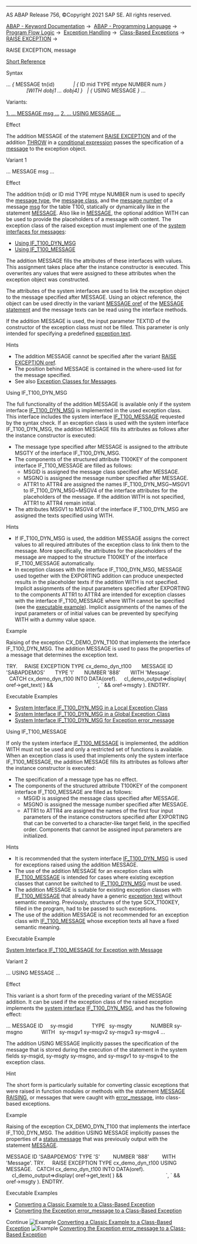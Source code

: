   

* * *

AS ABAP Release 756, ©Copyright 2021 SAP SE. All rights reserved.

[ABAP - Keyword Documentation](javascript:call_link\('abenabap.htm'\)) →  [ABAP - Programming Language](javascript:call_link\('abenabap_reference.htm'\)) →  [Program Flow Logic](javascript:call_link\('abenabap_flow_logic.htm'\)) →  [Exception Handling](javascript:call_link\('abenabap_exceptions.htm'\)) →  [Class-Based Exceptions](javascript:call_link\('abenexceptions.htm'\)) →  [RAISE EXCEPTION](javascript:call_link\('abapraise_exception_class.htm'\)) → 

RAISE EXCEPTION, message

[Short Reference](javascript:call_link\('abapraise_exception_shortref.htm'\))

Syntax

... *{* MESSAGE tn(id)
            *|* *{* ID mid TYPE mtype NUMBER num *}*
              *\[*WITH dobj1 ... dobj4*\]* *}*
  *|* *{* USING MESSAGE *}* ...

Variants:

[1\. ... MESSAGE msg ...](#!ABAP_VARIANT_1@1@)
[2\. ... USING MESSAGE ...](#!ABAP_VARIANT_2@2@)

Effect

The addition MESSAGE of the statement [RAISE EXCEPTION](javascript:call_link\('abapraise_exception_class.htm'\)) and of the addition [THROW](javascript:call_link\('abenconditional_expression_result.htm'\)) in a [conditional expression](javascript:call_link\('abenconditional_expressions.htm'\)) passes the specification of a [message](javascript:call_link\('abenmessage_glosry.htm'\) "Glossary Entry") to the exception object.

Variant 1   

... MESSAGE msg ...

Effect

The addition tn(id) or ID mid TYPE mtype NUMBER num is used to specify the [message type](javascript:call_link\('abenmessage_type_glosry.htm'\) "Glossary Entry"), the [message class](javascript:call_link\('abenmessage_class_glosry.htm'\) "Glossary Entry"), and the [message number](javascript:call_link\('abenmessage_number_glosry.htm'\) "Glossary Entry") of a message [msg](javascript:call_link\('abapmessage_msg.htm'\)) for the table T100, statically or dynamically like in the statement [MESSAGE](javascript:call_link\('abapmessage.htm'\)). Also like in [MESSAGE](javascript:call_link\('abapmessage.htm'\)), the optional addition WITH can be used to provide the placeholders of a message with content. The exception class of the raised exception must implement one of the [system interfaces for messages](javascript:call_link\('abenmessage_interfaces.htm'\)):

-   [Using IF\_T100\_DYN\_MSG](#@@ITOC@@ABAPRAISE_EXCEPTION_MESSAGE_1)
-   [Using IF\_T100\_MESSAGE](#@@ITOC@@ABAPRAISE_EXCEPTION_MESSAGE_2)

The addition MESSAGE fills the attributes of these interfaces with values. This assignment takes place after the instance constructor is executed. This overwrites any values that were assigned to these attributes when the exception object was constructed.

The attributes of the system interfaces are used to link the exception object to the message specified after MESSAGE. Using an object reference, the object can be used directly in the variant [MESSAGE oref](javascript:call_link\('abapmessage_msg.htm'\)) of the [MESSAGE statement](javascript:call_link\('abapmessage.htm'\)) and the message texts can be read using the interface methods.

If the addition MESSAGE is used, the input parameter TEXTID of the constructor of the exception class must not be filled. This parameter is only intended for specifying a predefined [exception text](javascript:call_link\('abenexception_texts.htm'\)).

Hints

-   The addition MESSAGE cannot be specified after the variant [RAISE EXCEPTION oref](javascript:call_link\('abapraise_exception_class.htm'\)).
-   The position behind MESSAGE is contained in the where-used list for the message specified.
-   See also [Exception Classes for Messages](javascript:call_link\('abenmessage_exceptions.htm'\)).

Using IF\_T100\_DYN\_MSG

The full functionality of the addition MESSAGE is available only if the system interface [IF\_T100\_DYN\_MSG](javascript:call_link\('abenif_t100_dyn_msg.htm'\)) is implemented in the used exception class. This interface includes the system interface [IF\_T100\_MESSAGE](javascript:call_link\('abenif_t100_message.htm'\)) requested by the syntax check. If an exception class is used with the system interface IF\_T100\_DYN\_MSG, the addition MESSAGE fills its attributes as follows after the instance constructor is executed:

-   The message type specified after MESSAGE is assigned to the attribute MSGTY of the interface IF\_T100\_DYN\_MSG.
-   The components of the structured attribute T100KEY of the component interface IF\_T100\_MESSAGE are filled as follows:
    -   MSGID is assigned the message class specified after MESSAGE.
    -   MSGNO is assigned the message number specified after MESSAGE.
    -   ATTR1 to ATTR4 are assigned the names IF\_T100\_DYN\_MSG~MSGV1 to IF\_T100\_DYN\_MSG~MSGV4 of the interface attributes for the placeholders of the message. If the addition WITH is not specified, ATTR1 to ATTR4 remain initial.
-   The attributes MSGV1 to MSGV4 of the interface IF\_T100\_DYN\_MSG are assigned the texts specified using WITH.

Hints

-   If IF\_T100\_DYN\_MSG is used, the addition MESSAGE assigns the correct values to all required attributes of the exception class to link them to the message. More specifically, the attributes for the placeholders of the message are mapped to the structure T100KEY of the interface IF\_T100\_MESSAGE automatically.
-   In exception classes with the interface IF\_T100\_DYN\_MSG, MESSAGE used together with the EXPORTING addition can produce unexpected results in the placeholder texts if the addition WITH is not specified. Implicit assignments of the input parameters specified after EXPORTING to the components ATTR1 to ATTR4 are intended for exception classes with the interface IF\_T100\_MESSAGE where WITH cannot be specified (see the [executable example](javascript:call_link\('abenmessage_interface_reuse_abexa.htm'\))). Implicit assignments of the names of the input parameters or of initial values can be prevented by specifying WITH with a dummy value space.

Example

Raising of the exception CX\_DEMO\_DYN\_T100 that implements the interface IF\_T100\_DYN\_MSG. The addition MESSAGE is used to pass the properties of a message that determines the exception text.

TRY.
    RAISE EXCEPTION TYPE cx\_demo\_dyn\_t100
      MESSAGE ID 'SABAPDEMOS'
      TYPE 'I'
      NUMBER '888'
      WITH 'Message'.
  CATCH cx\_demo\_dyn\_t100 INTO DATA(oref).
    cl\_demo\_output=>display( oref->get\_text( ) &&
                             \`, \` && oref->msgty ).
ENDTRY.

Executable Examples

-   [System Interface IF\_T100\_DYN\_MSG in a Local Exception Class](javascript:call_link\('abenraise_message_abexa.htm'\))
-   [System Interface IF\_T100\_DYN\_MSG in a Global Exception Class](javascript:call_link\('abenraise_message_global_abexa.htm'\))
-   [System Interface IF\_T100\_DYN\_MSG for Exception error\_message](javascript:call_link\('abenraise_error_message_abexa.htm'\))

Using IF\_T100\_MESSAGE

If only the system interface [IF\_T100\_MESSAGE](javascript:call_link\('abenif_t100_message.htm'\)) is implemented, the addition WITH must not be used and only a restricted set of functions is available. When an exception class is used that implements only the system interface IF\_T100\_MESSAGE, the addition MESSAGE fills its attributes as follows after the instance constructor is executed:

-   The specification of a message type has no effect.
-   The components of the structured attribute T100KEY of the component interface IF\_T100\_MESSAGE are filled as follows:
    -   MSGID is assigned the message class specified after MESSAGE.
    -   MSGNO is assigned the message number specified after MESSAGE.
    -   ATTR1 to ATTR4 are assigned the names of the first four input parameters of the instance constructors specified after EXPORTING that can be converted to a character-like target field, in the specified order. Components that cannot be assigned input parameters are initialized.

Hints

-   It is recommended that the system interface [IF\_T100\_DYN\_MSG](javascript:call_link\('abenif_t100_dyn_msg.htm'\)) is used for exceptions raised using the addition MESSAGE.
-   The use of the addition MESSAGE for an exception class with [IF\_T100\_MESSAGE](javascript:call_link\('abenif_t100_message.htm'\)) is intended for cases where existing exception classes that cannot be switched to [IF\_T100\_DYN\_MSG](javascript:call_link\('abenif_t100_dyn_msg.htm'\)) must be used.
-   The addition MESSAGE is suitable for existing exception classes with [IF\_T100\_MESSAGE](javascript:call_link\('abenif_t100_message.htm'\)) that already have a generic [exception text](javascript:call_link\('abenexception_texts.htm'\)) without semantic meaning. Previously, structures of the type SCX\_T100KEY, filled in the program, had to be passed to such exceptions.
-   The use of the addition MESSAGE is not recommended for an exception class with [IF\_T100\_MESSAGE](javascript:call_link\('abenif_t100_message.htm'\)) whose exception texts all have a fixed semantic meaning.

Executable Example

[System Interface IF\_T100\_MESSAGE for Exception with Message](javascript:call_link\('abenmessage_interface_reuse_abexa.htm'\))

Variant 2   

... USING MESSAGE ...

Effect

This variant is a short form of the preceding variant of the MESSAGE addition. It can be used if the exception class of the raised exception implements the [system interface](javascript:call_link\('abenmessage_interfaces.htm'\)) [IF\_T100\_DYN\_MSG](javascript:call_link\('abenif_t100_dyn_msg.htm'\)), and has the following effect:

... MESSAGE ID     sy-msgid
            TYPE   sy-msgty
            NUMBER sy-msgno
            WITH   sy-msgv1 sy-msgv2 sy-msgv3 sy-msgv4 ...

The addition USING MESSAGE implicitly passes the specification of the message that is stored during the execution of the statement in the system fields sy-msgid, sy-msgty sy-msgno, and sy-msgv1 to sy-msgv4 to the exception class.

Hint

The short form is particularly suitable for converting classic exceptions that were raised in function modules or methods with the statement [MESSAGE RAISING](javascript:call_link\('abapmessage_raising.htm'\)), or messages that were caught with [error\_message](javascript:call_link\('abapcall_function_parameter.htm'\)), into class-based exceptions.

Example

Raising of the exception CX\_DEMO\_DYN\_T100 that implements the interface IF\_T100\_DYN\_MSG. The addition USING MESSAGE implicitly passes the properties of a [status message](javascript:call_link\('abenstatus_message_glosry.htm'\) "Glossary Entry") that was previously output with the statement [MESSAGE](javascript:call_link\('abapmessage.htm'\)).

MESSAGE ID 'SABAPDEMOS' TYPE 'S'
        NUMBER '888'
        WITH 'Message'.
TRY.
    RAISE EXCEPTION TYPE cx\_demo\_dyn\_t100 USING MESSAGE.
  CATCH cx\_demo\_dyn\_t100 INTO DATA(oref).
    cl\_demo\_output=>display( oref->get\_text( ) &&
                             \`, \` && oref->msgty ).
ENDTRY.

Executable Examples

-   [Converting a Classic Example to a Class-Based Exception](javascript:call_link\('abenraise_message_glbl_shrt_abexa.htm'\))
-   [Converting the Exception error\_message to a Class-Based Exception](javascript:call_link\('abenraise_error_message_shrt_abexa.htm'\))

Continue
![Example](exa.gif "Example") [Converting a Classic Example to a Class-Based Exception](javascript:call_link\('abenraise_message_glbl_shrt_abexa.htm'\))
![Example](exa.gif "Example") [Converting the Exception error\_message to a Class-Based Exception](javascript:call_link\('abenraise_error_message_shrt_abexa.htm'\))